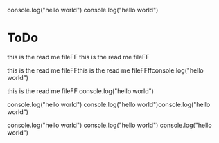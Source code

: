 console.log("hello world")
console.log("hello world")
# ToDo
this is the read me fileFF
this is the read me fileFF

this is the read me fileFFthis is the read me fileFFffconsole.log("hello world")

this is the read me fileFF
console.log("hello world")

console.log("hello world")
console.log("hello world")console.log("hello world")



console.log("hello world")
console.log("hello world")
console.log("hello world")
